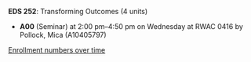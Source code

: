 **EDS 252**: Transforming Outcomes (4 units)

- **A00** (Seminar) at 2:00 pm–4:50 pm on Wednesday at RWAC 0416 by Pollock, Mica (A10405797)

[Enrollment numbers over time](./EDS252.tsv)
